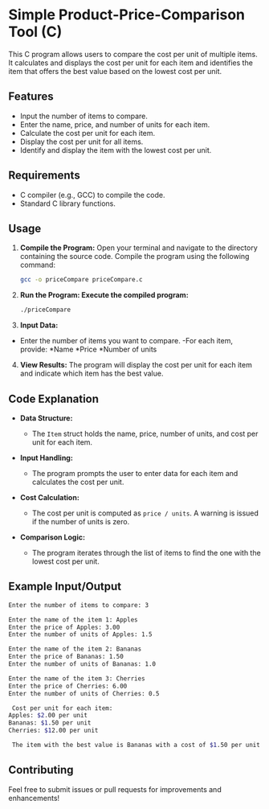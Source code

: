 # Simple Product-Price-Comparison Tool (C)
This C program allows users to compare the cost per unit of multiple items. It calculates and displays the cost per unit for each item and identifies the item that offers the best value based on the lowest cost per unit.

## Features
- Input the number of items to compare.
- Enter the name, price, and number of units for each item.
- Calculate the cost per unit for each item.
- Display the cost per unit for all items.
- Identify and display the item with the lowest cost per unit.

## Requirements
- C compiler (e.g., GCC) to compile the code.
- Standard C library functions.

## Usage
1. **Compile the Program:**
   Open your terminal and navigate to the directory containing the source code. Compile the program using the following command:

   ```bash
   gcc -o priceCompare priceCompare.c
   ```
2. **Run the Program: Execute the compiled program:**
   ```bash
   ./priceCompare

3. **Input Data:**
- Enter the number of items you want to compare.
-For each item, provide:
  *Name
  *Price
  *Number of units

4. **View Results:**
The program will display the cost per unit for each item and indicate which item has the best value.

## Code Explanation

- **Data Structure:** 
  - The `Item` struct holds the name, price, number of units, and cost per unit for each item.
  
- **Input Handling:** 
  - The program prompts the user to enter data for each item and calculates the cost per unit.

- **Cost Calculation:** 
  - The cost per unit is computed as `price / units`. A warning is issued if the number of units is zero.

- **Comparison Logic:**
  - The program iterates through the list of items to find the one with the lowest cost per unit.

## Example Input/Output
```bash
Enter the number of items to compare: 3

Enter the name of the item 1: Apples
Enter the price of Apples: 3.00
Enter the number of units of Apples: 1.5

Enter the name of the item 2: Bananas
Enter the price of Bananas: 1.50
Enter the number of units of Bananas: 1.0

Enter the name of the item 3: Cherries
Enter the price of Cherries: 6.00
Enter the number of units of Cherries: 0.5

 Cost per unit for each item: 
Apples: $2.00 per unit 
Bananas: $1.50 per unit 
Cherries: $12.00 per unit 

 The item with the best value is Bananas with a cost of $1.50 per unit.
```

## Contributing

Feel free to submit issues or pull requests for improvements and enhancements!

